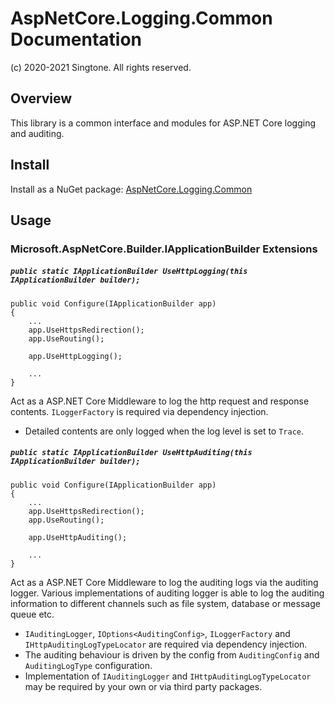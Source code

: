 # AspNetCore.Logging.Common Documentation
(c) 2020-2021 Singtone. All rights reserved.

## Overview
This library is a common interface and modules for ASP.NET Core logging and auditing.

## Install

Install as a NuGet package: [AspNetCore.Logging.Common](https://www.nuget.org/packages/AspNetCore.Logging.Common)

## Usage

### Microsoft.AspNetCore.Builder.IApplicationBuilder Extensions

##### `public static IApplicationBuilder UseHttpLogging(this IApplicationBuilder builder);`
```
public void Configure(IApplicationBuilder app)
{
    ...
    app.UseHttpsRedirection();
    app.UseRouting();
    
    app.UseHttpLogging();

    ...
}
```
Act as a ASP.NET Core Middleware to log the http request and response contents. `ILoggerFactory` is required via dependency injection.

- Detailed contents are only logged when the log level is set to `Trace`.

##### `public static IApplicationBuilder UseHttpAuditing(this IApplicationBuilder builder);`
```
public void Configure(IApplicationBuilder app)
{
    ...
    app.UseHttpsRedirection();
    app.UseRouting();
    
    app.UseHttpAuditing();

    ...
}
```
Act as a ASP.NET Core Middleware to log the auditing logs via the auditing logger. Various implementations of auditing logger is able to log the auditing information to different channels such as file system, database or message queue etc.

* `IAuditingLogger`, `IOptions<AuditingConfig>`, `ILoggerFactory` and `IHttpAuditingLogTypeLocator` are required via dependency injection.
* The auditing behaviour is driven by the config from `AuditingConfig` and `AuditingLogType` configuration.
* Implementation of `IAuditingLogger` and `IHttpAuditingLogTypeLocator` may be required by your own or via third party packages.

